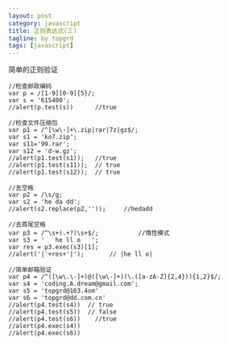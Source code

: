 ```yaml
---  
layout: post  
category: javascript  
title: 正则表达式(三) 
tagline: by topgrd  
tags: [javascript]  
---  
```

简单的正则验证  

<!--more-->  

	//检查邮政编码
    var p = /[1-9][0-9]{5}/;
    var s = '615400';
    //alert(p.test(s))		//true
    
    //检查文件压缩包
    var p1 = /^[\w\-]+\.zip|rar|7z|gz$/;
    var s1 = 'ko7.zip';
    var s11='99.rar';
    var s12 = 'd-w.gz';
    //alert(p1.test(s1));	//true
    //alert(p1.test(s11));	// true
    //alert(p1.test(s12));	// true
    
    //去空格
    var p2 = /\s/g;
    var	s2 = 'he da dd';
    //alert(s2.replace(p2,''));		//hedadd
    
    //去首尾空格
    var p3 = /^\s+(.+?)\s+$/;			//惰性模式
    var s3 = '   he ll o   ';
    var res = p3.exec(s3)[1];
    //alert('|'+res+'|');		// |he ll o|
    
    //简单邮箱验证
    var p4 = /^([\w\.\-]+)@([\w\-]+)(\.([a-zA-Z]{2,4})){1,2}$/;
    var s4 = 'coding.A.dream@gmail.com';
    var s5 = 'topgrd@163.4om'
    var s6 = 'topgrd@dd.com.cn'
    //alert(p4.test(s4))  // true
    //alert(p4.test(s5))  // false
    //alert(p4.test(s6))	//true
    //alert(p4.exec(s4))
    //alert(p4.exec(s6))
